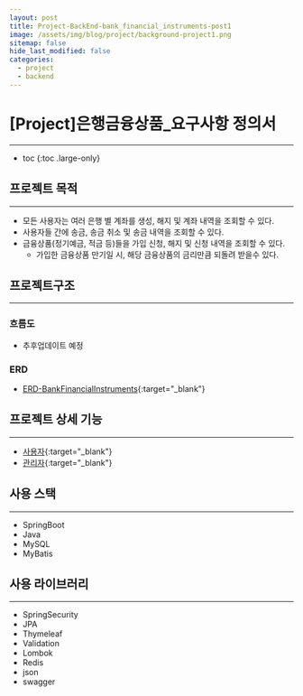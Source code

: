 ```yaml
---
layout: post
title: Project-BackEnd-bank_financial_instruments-post1
image: /assets/img/blog/project/background-project1.png
sitemap: false
hide_last_modified: false
categories:
  - project
  - backend
---
```


# [Project]은행금융상품_요구사항 정의서

---
* toc
{:toc .large-only}

## 프로젝트 목적

---

- 모든 사용자는 여러 은행 별 계좌를 생성, 해지 및 계좌 내역을 조회할 수 있다.
- 사용자들 간에 송금, 송금 취소 및 송금 내역을 조회할 수 있다.
- 금융상품(정기예금, 적금 등)들을 가입 신청, 해지 및 신청 내역을 조회할 수 있다.
  - 가입한 금융상품 만기일 시, 해당 금융상품의 금리만큼 되돌려 받을수 있다.

## 프로젝트구조

---

### 흐름도
- 추후업데이트 예정

### ERD

- [ERD-BankFinancialInstruments](https://www.erdcloud.com/d/27TPrq3n9WYPLfqLt){:target="_blank"}

## 프로젝트 상세 기능

---

- [사용자](/project/backend/2022-09-16-project-backend-bank_financial_instruments_fnUser/){:target="_blank"}
- [관리자](/project/backend/2022-09-16-project-backend-bank_financial_instruments_fnAdmin/){:target="_blank"}

## 사용 스택

---

- SpringBoot
- Java
- MySQL
- MyBatis

## 사용 라이브러리

---

- SpringSecurity
- JPA
- Thymeleaf
- Validation
- Lombok
- Redis
- json
- swagger